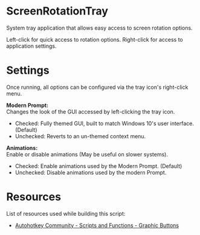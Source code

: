 # ScreenRotationTray
System tray application that allows easy access to screen rotation options.

Left-click for quick access to rotation options. Right-click for access to application settings.

# Settings
Once running, all options can be configured via the tray icon's right-click menu.

<b>Modern Prompt:</b><br>
Changes the look of the GUI accessed by left-clicking the tray icon.
* Checked: Fully themed GUI, built to match Windows 10's user interface. (Default)
* Unchecked: Reverts to an un-themed context menu.

<b>Animations:</b><br>
Enable or disable animations (May be useful on slower systems).
* Checked: Enable animations used by the Modern Prompt. (Default)
* Unchecked: Disable animations used by the modern Prompt.

# Resources
List of resources used while building this script:
* [Autohotkey Community - Scripts and Functions - Graphic Buttons](https://autohotkey.com/board/topic/3816-graphic-buttons/)
